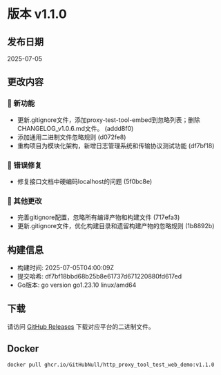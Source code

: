 # 版本 v1.1.0

## 发布日期
2025-07-05

## 更改内容

### 🚀 新功能
- 更新.gitignore文件，添加proxy-test-tool-embed到忽略列表；删除CHANGELOG_v1.0.6.md文件。 (addd8f0)
- 添加通用二进制文件忽略规则 (d072fe8)
- 重构项目为模块化架构，新增日志管理系统和传输协议测试功能 (df7bf18)

### 🐛 错误修复
- 修复接口文档中硬编码localhost的问题 (5f0bc8e)

### 📝 其他更改
- 完善gitignore配置，忽略所有编译产物和构建文件 (717efa3)
- 更新.gitignore文件，优化构建目录和遗留构建产物的忽略规则 (1b8892b)

## 构建信息
- 构建时间: 2025-07-05T04:00:09Z
- 提交哈希: df7bf18bbd68b25b8e61737d671220880fd617ed
- Go版本: go version go1.23.10 linux/amd64

## 下载
请访问 [GitHub Releases](https://github.com/GitHubNull/http_proxy_tool_test_web_demo/releases/tag/v1.1.0) 下载对应平台的二进制文件。

## Docker
```bash
docker pull ghcr.io/GitHubNull/http_proxy_tool_test_web_demo:v1.1.0
```
